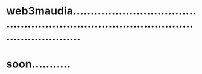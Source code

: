 # web3maudia.............................................................................................................
# soon...........
